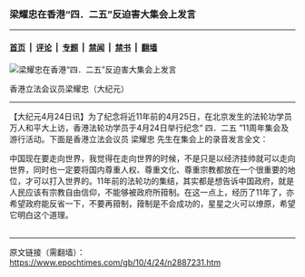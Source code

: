 ### 梁耀忠在香港“四．二五”反迫害大集会上发言

---

#### [首页](../../../..?n2887231) &nbsp;|&nbsp; [评论](../../../../../epoch-comment?n2887231) &nbsp;|&nbsp; [专题](../../../../../epoch-special?n2887231) &nbsp;|&nbsp; [禁闻](../../../../../epoch-news?n2887231) &nbsp;|&nbsp; [禁书](../../../../../books?n2887231) &nbsp;|&nbsp; [翻墙](https://github.com/gfw-breaker/nogfw/blob/master/README.md?n2887231)


<div><img alt="梁耀忠在香港“四．二五”反迫害大集会上发言" class="attachment-djy_600_400 size-djy_600_400 wp-post-image" src="https://i.epochtimes.com/assets/uploads/2010/04/1004241025191366-600x400.jpg"/>
<div class="caption">
 <p>
  香港立法会议员梁耀忠（大纪元）
 </p>
</div></div><hr/><div class="post_content" id="artbody" itemprop="articleBody">
 <!-- article content begin -->
 <p>
  【大纪元4月24日讯】为了纪念将近11年前的4月25日，在北京发生的法轮功学员万人和平大上访，香港法轮功学员于4月24日举行纪念“
  <ok href="https://www.epochtimes.com/gb/tag/%E5%9B%9B%EF%BC%8E%E4%BA%8C%E4%BA%94.html">
   四．二五
  </ok>
  ”11周年集会及游行活动。下面是香港立法会议员
  <ok href="https://www.epochtimes.com/gb/tag/%E6%A2%81%E8%80%80%E5%BF%A0.html">
   梁耀忠
  </ok>
  先生在集会上的录音发言全文：
 </p>
 <p>
  中国现在要走向世界，我觉得在走向世界的时候，不是只是以经济挂帅就可以走向世界，同时也一定要将国内尊重人权、尊重文化、尊重宗教都放在一个很重要的地位，才可以打入世界的。11年前的法轮功的集结，其实都是想告诉中国政府，就是人民应该有宗教自由信仰，不能够被政府所箝制。在这一点上，经历了11年了，亦希望政府能反省一下，不要再箝制，箝制是不会成功的，星星之火可以燎原，希望它明白这个道理。
  <br/>
  <font color="#ffffff">
   (http://www.dajiyuan.com)
  </font>
 </p>
 <!-- article content end -->
 <div id="below_article_ad">
 </div>
</div>


---

原文链接（需翻墙）：https://www.epochtimes.com/gb/10/4/24/n2887231.htm